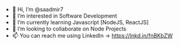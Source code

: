 - 👋 Hi, I’m @saadmir7
- 👀 I’m interested in Software Development
- 🌱 I’m currently learning Javascript [NodeJS, ReactJS]
- 💞️ I’m looking to collaborate on Node Projects
- 📫 You can reach me using LinkedIn -> https://lnkd.in/fnBKbZW

<!---
saadmir7/saadmir7 is a ✨ special ✨ repository because its `README.md` (this file) appears on your GitHub profile.
You can click the Preview link to take a look at your changes.
--->
